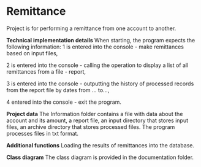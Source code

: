 # Remittance
Project is for performing a remittance from one account to another.

**Technical implementation details**
When starting, the program expects the following information:
1 is entered into the console - make remittances based on input files,

2 is entered into the console - calling the operation to display a list of all remittances from a file -
report,

3 is entered into the console - outputting the history of processed records from the report file by dates from ... to...,

4 entered into the console - exit the program.

**Project data**
The Information folder contains a file with data about the account and its amount, a report file,
an input directory that stores input files, an archive directory that stores processed files. The program processes files in txt format.

**Additional functions**
Loading the results of remittances into the database.

**Class diagram**
The class diagram is provided in the documentation folder.



 
